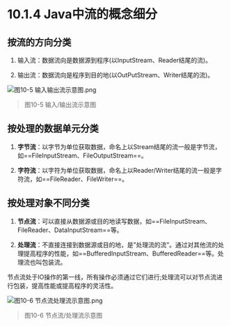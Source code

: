 # 10.1.4 Java中流的概念细分

## 按流的方向分类

1. 输入流：数据流向是数据源到程序(以InputStream、Reader结尾的流)。

2. 输出流：数据流向是程序到目的地(以OutPutStream、Writer结尾的流)。

![图10-5 输入输出流示意图.png](https://www.sxt.cn/360shop/Public/admin/UEditor/20170525/1495702185421118.png)

> 图10-5 输入/输出流示意图

## 按处理的数据单元分类

1. **字节流**：以字节为单位获取数据，命名上以Stream结尾的流一般是字节流，如==FileInputStream、FileOutputStream==。

2. **字符流**：以字符为单位获取数据，命名上以Reader/Writer结尾的流一般是字符流，如==FileReader、FileWriter==。

## 按处理对象不同分类

1. **节点流**：可以直接从数据源或目的地读写数据，如==FileInputStream、FileReader、DataInputStream==等。

2.  **处理流**：不直接连接到数据源或目的地，是”处理流的流”。通过对其他流的处理提高程序的性能，如==BufferedInputStream、BufferedReader==等。处理流也叫包装流。

   节点流处于IO操作的第一线，所有操作必须通过它们进行;处理流可以对节点流进行包装，提高性能或提高程序的灵活性。

![图10-6 节点流处理流示意图.png](https://www.sxt.cn/360shop/Public/admin/UEditor/20170525/1495702229684292.png)

> 图10-6 节点流/处理流示意图
